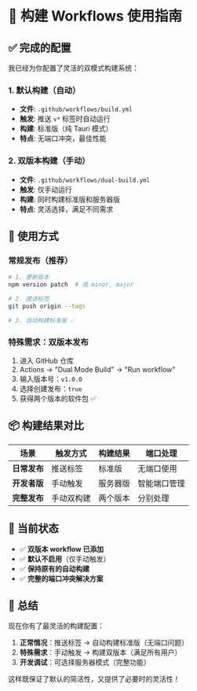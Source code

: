 # 🚀 构建 Workflows 使用指南

## ✅ 完成的配置

我已经为你配置了灵活的双模式构建系统：

### 1. 默认构建（自动）
- **文件**: `.github/workflows/build.yml`
- **触发**: 推送 `v*` 标签时自动运行
- **构建**: 标准版（纯 Tauri 模式）
- **特点**: 无端口冲突，最佳性能

### 2. 双版本构建（手动）
- **文件**: `.github/workflows/dual-build.yml`  
- **触发**: 仅手动运行
- **构建**: 同时构建标准版和服务器版
- **特点**: 灵活选择，满足不同需求

## 🎯 使用方式

### 常规发布（推荐）
```bash
# 1. 更新版本
npm version patch  # 或 minor, major

# 2. 推送标签
git push origin --tags

# 3. 自动构建标准版 ✅
```

### 特殊需求：双版本发布
1. 进入 GitHub 仓库
2. Actions → "Dual Mode Build" → "Run workflow"
3. 输入版本号：`v1.0.0`
4. 选择创建发布：`true`
5. 获得两个版本的软件包 ✅

## 📦 构建结果对比

| 场景 | 触发方式 | 构建结果 | 端口处理 |
|------|----------|----------|----------|
| **日常发布** | 推送标签 | 标准版 | 无端口使用 |
| **开发者版** | 手动触发 | 服务器版 | 智能端口管理 |
| **完整发布** | 手动双构建 | 两个版本 | 分别处理 |

## 🔧 当前状态

- ✅ **双版本 workflow 已添加**
- ✅ **默认不启用**（仅手动触发）
- ✅ **保持原有的自动构建**
- ✅ **完整的端口冲突解决方案**

## 🎉 总结

现在你有了最灵活的构建配置：

1. **正常情况**：推送标签 → 自动构建标准版（无端口问题）
2. **特殊需求**：手动触发 → 构建双版本（满足所有用户）
3. **开发调试**：可选择服务器模式（完整功能）

这样既保证了默认的简洁性，又提供了必要时的灵活性！
